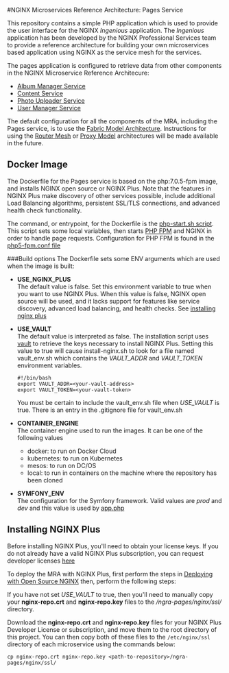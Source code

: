 #NGINX Microservices Reference Architecture: Pages Service

This repository contains a simple PHP application which is used to provide the user interface for the NGINX _Ingenious_ application. The 
_Ingenious_ application has been developed by the NGINX Professional Services team to provide a reference 
architecture for building your own microservices based application using NGINX as the service mesh for the services. 

The pages application is configured to retrieve data from other components in the NGINX Microservice Reference Architecure: 
- [Album Manager Service](https://github.com/nginxinc/ngra-album-manager "Album Manager")
- [Content Service](https://github.com/nginxinc/ngra-content-service "Content Service")
- [Photo Uploader Service](https://github.com/nginxinc/ngra-photouploader "Photo Uploader")
- [User Manager Service](https://github.com/nginxinc/user-manager "User Manager Service")

The default configuration for all the components of the MRA, including the Pages service, is to use the 
[Fabric Model Architecture](https://www.nginx.com/blog/microservices-reference-architecture-nginx-fabric-model/ "Fabric Model").
Instructions for using the [Router Mesh](https://www.nginx.com/blog/microservices-reference-architecture-nginx-router-mesh-model/) or 
[Proxy Model](https://www.nginx.com/blog/microservices-reference-architecture-nginx-proxy-model/) architectures will be made available in the future.

## Docker Image

The Dockerfile for the Pages service is based on the php:7.0.5-fpm image, and installs NGINX open source or NGINX Plus. Note that the features
in NGINX Plus make discovery of other services possible, include additional Load Balancing algorithms, persistent SSL/TLS connections, and
advanced health check functionality.

The command, or entrypoint, for the Dockerfile is the [php-start.sh script](https://github.com/nginxinc/ngra-pages/blob/master/php-start.sh "Dockerfile entrypoint"). 
This script sets some local variables, then starts [PHP FPM](https://php-fpm.org/ "PHP FPM") and NGINX in order to handle page requests.
Configuration for PHP FPM is found in the [php5-fpm.conf file](https://github.com/nginxinc/ngra-pages/blob/master/php5-fpm.conf "PHP FPM Conf")

###Build options
The Dockerfile sets some ENV arguments which are used when the image is built:

- **USE_NGINX_PLUS**  
    The default value is false. Set this environment variable to true when you want to use NGINX Plus. When this value is false, 
    NGINX open source will be used, and it lacks support for features like service discovery, advanced load balancing,
    and health checks. See [installing nginx plus](#installing-nginx-plus)
    
- **USE_VAULT**  
    The default value is interpreted as false. The installation script uses [vault](https://www.vaultproject.io/) to retrieve the keys necessary to install NGINX Plus.
    Setting this value to true will cause install-nginx.sh to look for a file named vault_env.sh which contains the _VAULT_ADDR_ and _VAULT_TOKEN_
    environment variables.        
    
    ```
    #!/bin/bash
    export VAULT_ADDR=<your-vault-address>
    export VAULT_TOKEN=<your-vault-token>
    ```
    
    You must be certain to include the vault_env.sh file when _USE_VAULT_ is true. There is an entry in the .gitignore
    file for vault_env.sh
    
- **CONTAINER_ENGINE**  
    The container engine used to run the images. It can be one of the following values
     - docker: to run on Docker Cloud 
     - kubernetes: to run on Kubernetes
     - mesos: to run on DC/OS
     - local: to run in containers on the machine where the repository has been cloned
     
- **SYMFONY_ENV**  
    The configuration for the Symfony framework. Valid values are _prod_ and _dev_ and this value is used by [app.php](https://github.com/nginxinc/ngra-pages/blob/MRADEV-547_optional_elk_logging/ingenious-pages/web/app.php "app.php")
    
## <a href="#" id="installing-nginx-plus"></a>Installing NGINX Plus
Before installing NGINX Plus, you'll need to obtain your license keys. If you do not already have a valid NGINX Plus subscription, you can request 
developer licenses [here](https://www.nginx.com/developer-license/ "Developer License Form") 

To deploy the MRA with NGINX Plus, first perform the steps in [Deploying with Open Source NGINX](https://github.com/nginxinc/fabric-model-architecture/#deploying-with-nginx-plus) then, perform the following steps:

If you have not set _USE_VAULT_ to true, then you'll need to manually copy your **nginx-repo.crt** and **nginx-repo.key** files to the _<path-to-repository>/ngra-pages/nginx/ssl/_ directory. 

Download the **nginx-repo.crt** and **nginx-repo.key** files for your NGINX Plus Developer License or subscription, and move them to the root directory of this project. You can then copy both of these files to the `/etc/nginx/ssl` directory of each microservice using the commands below:
```
cp nginx-repo.crt nginx-repo.key <path-to-repository>/ngra-pages/nginx/ssl/
```
